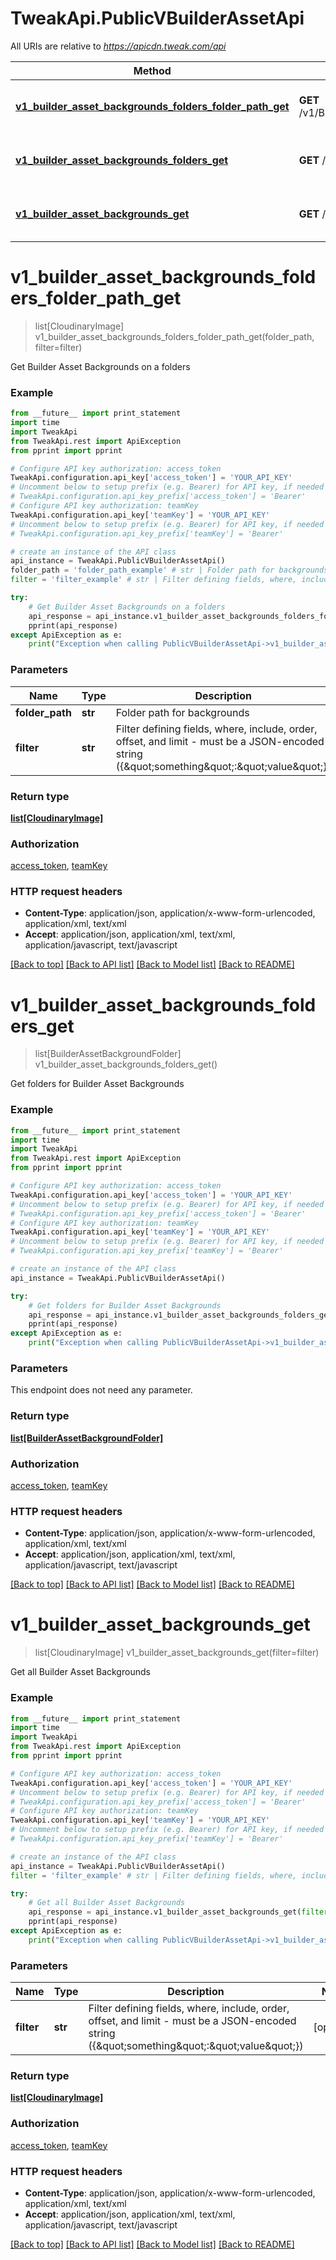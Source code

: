 # TweakApi.PublicVBuilderAssetApi

All URIs are relative to *https://apicdn.tweak.com/api*

Method | HTTP request | Description
------------- | ------------- | -------------
[**v1_builder_asset_backgrounds_folders_folder_path_get**](PublicVBuilderAssetApi.md#v1_builder_asset_backgrounds_folders_folder_path_get) | **GET** /v1/BuilderAsset/backgrounds/folders/{folderPath} | Get Builder Asset Backgrounds on a folders
[**v1_builder_asset_backgrounds_folders_get**](PublicVBuilderAssetApi.md#v1_builder_asset_backgrounds_folders_get) | **GET** /v1/BuilderAsset/backgrounds/folders | Get folders for Builder Asset Backgrounds
[**v1_builder_asset_backgrounds_get**](PublicVBuilderAssetApi.md#v1_builder_asset_backgrounds_get) | **GET** /v1/BuilderAsset/backgrounds | Get all Builder Asset Backgrounds


# **v1_builder_asset_backgrounds_folders_folder_path_get**
> list[CloudinaryImage] v1_builder_asset_backgrounds_folders_folder_path_get(folder_path, filter=filter)

Get Builder Asset Backgrounds on a folders

### Example 
```python
from __future__ import print_statement
import time
import TweakApi
from TweakApi.rest import ApiException
from pprint import pprint

# Configure API key authorization: access_token
TweakApi.configuration.api_key['access_token'] = 'YOUR_API_KEY'
# Uncomment below to setup prefix (e.g. Bearer) for API key, if needed
# TweakApi.configuration.api_key_prefix['access_token'] = 'Bearer'
# Configure API key authorization: teamKey
TweakApi.configuration.api_key['teamKey'] = 'YOUR_API_KEY'
# Uncomment below to setup prefix (e.g. Bearer) for API key, if needed
# TweakApi.configuration.api_key_prefix['teamKey'] = 'Bearer'

# create an instance of the API class
api_instance = TweakApi.PublicVBuilderAssetApi()
folder_path = 'folder_path_example' # str | Folder path for backgrounds
filter = 'filter_example' # str | Filter defining fields, where, include, order, offset, and limit - must be a JSON-encoded string ({\"something\":\"value\"}) (optional)

try: 
    # Get Builder Asset Backgrounds on a folders
    api_response = api_instance.v1_builder_asset_backgrounds_folders_folder_path_get(folder_path, filter=filter)
    pprint(api_response)
except ApiException as e:
    print("Exception when calling PublicVBuilderAssetApi->v1_builder_asset_backgrounds_folders_folder_path_get: %s\n" % e)
```

### Parameters

Name | Type | Description  | Notes
------------- | ------------- | ------------- | -------------
 **folder_path** | **str**| Folder path for backgrounds | 
 **filter** | **str**| Filter defining fields, where, include, order, offset, and limit - must be a JSON-encoded string ({\&quot;something\&quot;:\&quot;value\&quot;}) | [optional] 

### Return type

[**list[CloudinaryImage]**](CloudinaryImage.md)

### Authorization

[access_token](../README.md#access_token), [teamKey](../README.md#teamKey)

### HTTP request headers

 - **Content-Type**: application/json, application/x-www-form-urlencoded, application/xml, text/xml
 - **Accept**: application/json, application/xml, text/xml, application/javascript, text/javascript

[[Back to top]](#) [[Back to API list]](../README.md#documentation-for-api-endpoints) [[Back to Model list]](../README.md#documentation-for-models) [[Back to README]](../README.md)

# **v1_builder_asset_backgrounds_folders_get**
> list[BuilderAssetBackgroundFolder] v1_builder_asset_backgrounds_folders_get()

Get folders for Builder Asset Backgrounds

### Example 
```python
from __future__ import print_statement
import time
import TweakApi
from TweakApi.rest import ApiException
from pprint import pprint

# Configure API key authorization: access_token
TweakApi.configuration.api_key['access_token'] = 'YOUR_API_KEY'
# Uncomment below to setup prefix (e.g. Bearer) for API key, if needed
# TweakApi.configuration.api_key_prefix['access_token'] = 'Bearer'
# Configure API key authorization: teamKey
TweakApi.configuration.api_key['teamKey'] = 'YOUR_API_KEY'
# Uncomment below to setup prefix (e.g. Bearer) for API key, if needed
# TweakApi.configuration.api_key_prefix['teamKey'] = 'Bearer'

# create an instance of the API class
api_instance = TweakApi.PublicVBuilderAssetApi()

try: 
    # Get folders for Builder Asset Backgrounds
    api_response = api_instance.v1_builder_asset_backgrounds_folders_get()
    pprint(api_response)
except ApiException as e:
    print("Exception when calling PublicVBuilderAssetApi->v1_builder_asset_backgrounds_folders_get: %s\n" % e)
```

### Parameters
This endpoint does not need any parameter.

### Return type

[**list[BuilderAssetBackgroundFolder]**](BuilderAssetBackgroundFolder.md)

### Authorization

[access_token](../README.md#access_token), [teamKey](../README.md#teamKey)

### HTTP request headers

 - **Content-Type**: application/json, application/x-www-form-urlencoded, application/xml, text/xml
 - **Accept**: application/json, application/xml, text/xml, application/javascript, text/javascript

[[Back to top]](#) [[Back to API list]](../README.md#documentation-for-api-endpoints) [[Back to Model list]](../README.md#documentation-for-models) [[Back to README]](../README.md)

# **v1_builder_asset_backgrounds_get**
> list[CloudinaryImage] v1_builder_asset_backgrounds_get(filter=filter)

Get all Builder Asset Backgrounds

### Example 
```python
from __future__ import print_statement
import time
import TweakApi
from TweakApi.rest import ApiException
from pprint import pprint

# Configure API key authorization: access_token
TweakApi.configuration.api_key['access_token'] = 'YOUR_API_KEY'
# Uncomment below to setup prefix (e.g. Bearer) for API key, if needed
# TweakApi.configuration.api_key_prefix['access_token'] = 'Bearer'
# Configure API key authorization: teamKey
TweakApi.configuration.api_key['teamKey'] = 'YOUR_API_KEY'
# Uncomment below to setup prefix (e.g. Bearer) for API key, if needed
# TweakApi.configuration.api_key_prefix['teamKey'] = 'Bearer'

# create an instance of the API class
api_instance = TweakApi.PublicVBuilderAssetApi()
filter = 'filter_example' # str | Filter defining fields, where, include, order, offset, and limit - must be a JSON-encoded string ({\"something\":\"value\"}) (optional)

try: 
    # Get all Builder Asset Backgrounds
    api_response = api_instance.v1_builder_asset_backgrounds_get(filter=filter)
    pprint(api_response)
except ApiException as e:
    print("Exception when calling PublicVBuilderAssetApi->v1_builder_asset_backgrounds_get: %s\n" % e)
```

### Parameters

Name | Type | Description  | Notes
------------- | ------------- | ------------- | -------------
 **filter** | **str**| Filter defining fields, where, include, order, offset, and limit - must be a JSON-encoded string ({\&quot;something\&quot;:\&quot;value\&quot;}) | [optional] 

### Return type

[**list[CloudinaryImage]**](CloudinaryImage.md)

### Authorization

[access_token](../README.md#access_token), [teamKey](../README.md#teamKey)

### HTTP request headers

 - **Content-Type**: application/json, application/x-www-form-urlencoded, application/xml, text/xml
 - **Accept**: application/json, application/xml, text/xml, application/javascript, text/javascript

[[Back to top]](#) [[Back to API list]](../README.md#documentation-for-api-endpoints) [[Back to Model list]](../README.md#documentation-for-models) [[Back to README]](../README.md)

